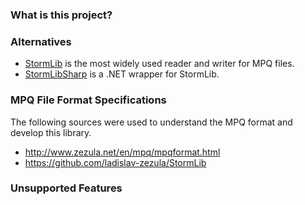 ﻿### What is this project?


### Alternatives

- [StormLib](https://github.com/ladislav-zezula/StormLib) is the most widely used reader and writer for MPQ files.
- [StormLibSharp](https://github.com/robpaveza/stormlibsharp) is a .NET wrapper for StormLib.

### MPQ File Format Specifications

The following sources were used to understand the MPQ format and develop this library.

- http://www.zezula.net/en/mpq/mpqformat.html
- https://github.com/ladislav-zezula/StormLib


### Unsupported Features
